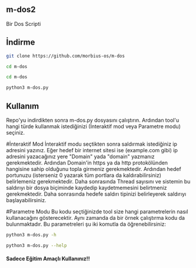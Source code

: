 ## m-dos2

Bir Dos Scripti 

## İndirme 

```bash
git clone https://github.com/morbius-os/m-dos

cd m-dos

cd m-dos

python3 m-dos.py
```

## Kullanım

Repo'yu indirdikten sonra m-dos.py dosyasını çalıştırın. Ardından tool'u hangi türde kullanmak istediğinizi (İnteraktif mod veya Parametre modu) seçiniz.

#İnteraktif Mod
İnteraktif modu seçtikten sonra saldırmak istediğiniz ip adresini yazınız. Eğer hedef bir internet sitesi ise (example.com gibi) ip adresini yazacağınız yere "Domain" yada "domain" yazmanız gerekmektedir. Ardından Domain'in https ya da http protokölünden hangisine sahip olduğunu topla girmeniz gerekmektedir. Ardından hedef portunuzu (isterseniz 0 yazarak tüm portlara da kaldırabilirsiniz) belirlemeniz gerekmektedir. Daha sonrasında Thread sayısını ve sistemin bu saldırıyı bir dosya biçiminde kaydedip kaydetmemesini belirtmeniz gerekmektedir. Daha sonrasında hedefe saldırı tipinizi belirleyerek saldırıyı başlayabilirsiniz.

#Parametre Modu
Bu kodu seçtiğinizde tool size hangi parametrelerin nasıl kullanacağını gösterecektir. Aynı zamanda da bir örnek çalıştırma kodu da bulunmaktadır. Bu parametreleri şu iki komutla da öğrenebilirsiniz:

```bash
python3 m-dos.py -h 
```

```bash
python3 m-dos.py --help
```

#### Sadece Eğitim Amaçlı Kullanınız!!